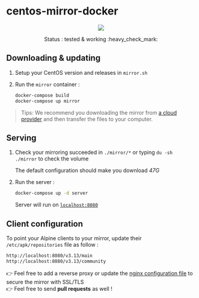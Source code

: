 # centos-mirror-docker

<p align="center">
    <a href="https://travis-ci.com/github/flavienbwk/centos-mirror-docker" target="_blank">
        <img src="https://travis-ci.com/flavienbwk/centos-mirror-docker.svg?branch=main&status=passed"/>
    </a>
</p>
<p align="center">Status : tested & working :heavy_check_mark:</p>

## Downloading & updating

1. Setup your CentOS version and releases in `mirror.sh`

2. Run the `mirror` container :

    ```bash
    docker-compose build
    docker-compose up mirror
    ```

> Tips: We recommend you downloading the mirror from [a cloud provider](https://www.scaleway.com/en/) and then transfer the files to your computer.

## Serving

1. Check your mirroring succeeded in `./mirror/*` or typing `du -sh ./mirror` to check the volume

    The default configuration should make you download _47G_

2. Run the server :

    ```bash
    docker-compose up -d server
    ```

    Server will run on [`localhost:8080`](http://localhost:8080)  

## Client configuration

To point your Alpine clients to your mirror, update their `/etc/apk/repositories` file as follow :

```txt
http://localhost:8080/v3.13/main
http://localhost:8080/v3.13/community
```

:point_right: Feel free to add a reverse proxy or update the [nginx configuration file](./nginx.conf) to secure the mirror with SSL/TLS  
:point_right: Feel free to send **pull requests** as well !
